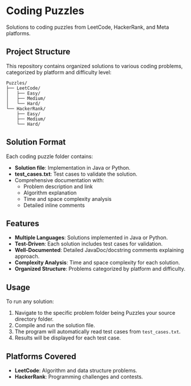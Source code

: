 # Coding Puzzles

Solutions to coding puzzles from LeetCode, HackerRank, and Meta platforms.

## Project Structure

This repository contains organized solutions to various coding problems, categorized by platform and difficulty level:

```
Puzzles/
├── LeetCode/
│   ├── Easy/
│   ├── Medium/
│   └── Hard/
└── HackerRank/
    ├── Easy/
    ├── Medium/
    └── Hard/
```

## Solution Format

Each coding puzzle folder contains:
- **Solution file**: Implementation in Java or Python.
- **test_cases.txt**: Test cases to validate the solution.
- Comprehensive documentation with:
  - Problem description and link
  - Algorithm explanation
  - Time and space complexity analysis
  - Detailed inline comments

## Features

- **Multiple Languages**: Solutions implemented in Java or Python.
- **Test-Driven**: Each solution includes test cases for validation.
- **Well-Documented**: Detailed JavaDoc/docstring comments explaining approach.
- **Complexity Analysis**: Time and space complexity for each solution.
- **Organized Structure**: Problems categorized by platform and difficulty.

## Usage

To run any solution:
1. Navigate to the specific problem folder being Puzzles your source directory folder.
2. Compile and run the solution file.
3. The program will automatically read test cases from `test_cases.txt`.
4. Results will be displayed for each test case.

## Platforms Covered

- **LeetCode**: Algorithm and data structure problems.
- **HackerRank**: Programming challenges and contests.
